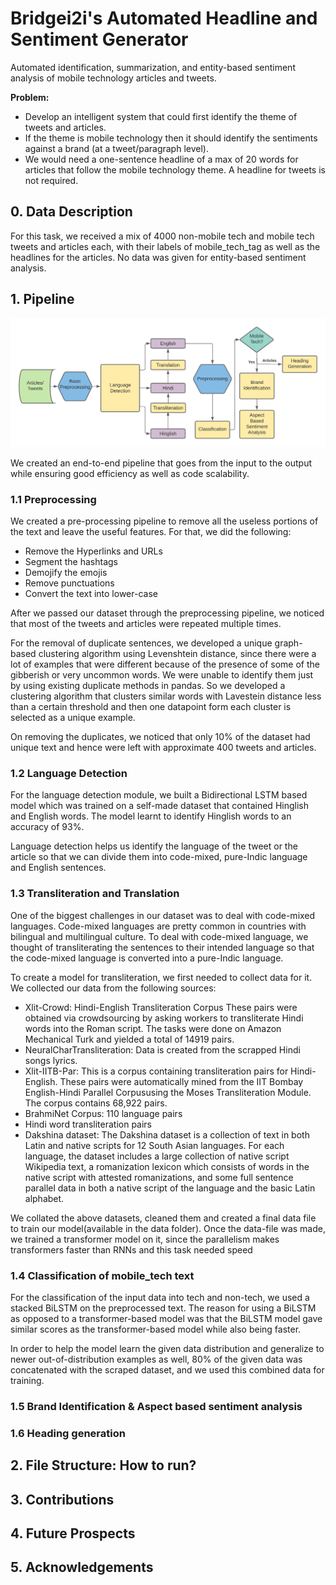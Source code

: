 # Bridgei2i's Automated Headline and Sentiment Generator

Automated identification, summarization, and entity-based sentiment analysis of mobile technology articles and tweets.

**Problem:**
*  Develop an intelligent system that could first identify the theme of tweets and articles.
* If the theme is mobile technology then it should identify the sentiments against a brand (at a tweet/paragraph level).
* We would need a one-sentence headline of a max of 20 words for articles that follow the mobile technology theme. A headline for tweets is not required.

## 0. Data Description

For this task, we received a mix of 4000 non-mobile tech and mobile tech tweets and articles each, with their labels of mobile_tech_tag as well as the headlines for the articles. No data was given for entity-based sentiment analysis. 

## 1. Pipeline

![Pipeline](https://github.com/mukul54/inter-iit-bridgei2i/blob/main/_assets/pipeline.png)

We created an end-to-end pipeline that goes from the input to the output while ensuring good efficiency as well as code scalability. 

### 1.1  Preprocessing

We created a pre-processing pipeline to remove all the useless portions of the text and leave the useful features. For that, we did the following:

*  Remove the Hyperlinks and URLs
*  Segment the hashtags
*  Demojify the emojis
*  Remove punctuations
*  Convert the text into lower-case

After we passed our dataset through the preprocessing pipeline, we noticed that most of the tweets and articles were repeated multiple times.

For the removal of duplicate sentences, we developed a unique graph-based clustering algorithm using Levenshtein distance, since there were a lot of examples that were different because of the presence of some of the gibberish or very uncommon words. We were unable to identify them just by using existing duplicate methods in pandas. So we developed a clustering algorithm that clusters similar words with Lavestein distance less than a certain threshold and then one datapoint form each cluster is
selected as a unique example.

On removing the duplicates, we noticed that only 10% of the dataset had unique text and hence were left with approximate 400 tweets and articles.

### 1.2 Language Detection

For the language detection module, we built a Bidirectional LSTM based model which was trained on a self-made dataset that contained Hinglish and English words. The model learnt to identify Hinglish words to an accuracy of 93%. 

Language detection helps us identify the language of the tweet or the article so that we can divide them into code-mixed, pure-Indic language and English sentences.  


### 1.3  Transliteration and Translation

One of the biggest challenges in our dataset was to deal with code-mixed languages. Code-mixed languages are pretty common in countries with bilingual and multilingual culture. To deal with code-mixed language, we thought of transliterating the sentences to their intended language so that the code-mixed language is converted into a pure-Indic language. 

To create a model for transliteration, we first needed to collect data for it. We collected our data from the following sources:

* Xlit-Crowd: Hindi-English Transliteration Corpus
These pairs were obtained via crowdsourcing by asking workers to
transliterate Hindi words into the Roman script. The tasks were done on
Amazon Mechanical Turk and yielded a total of 14919 pairs.
* NeuralCharTransliteration: Data is created from the scrapped Hindi songs lyrics.
* Xlit-IITB-Par: This is a corpus containing transliteration pairs for Hindi-English. These pairs were automatically mined from the IIT Bombay English-Hindi Parallel Corpususing the Moses Transliteration Module. The corpus contains 68,922 pairs.
* BrahmiNet Corpus: 110 language pairs
* Hindi word transliteration pairs
* Dakshina dataset: The Dakshina dataset is a collection of text in both Latin and native scripts for 12 South Asian languages. For each language, the dataset includes a large collection of native script Wikipedia text, a romanization lexicon which consists of words in the native script with attested romanizations, and some full sentence parallel data in both a native script of the language and the basic Latin alphabet.

We collated the above datasets, cleaned them and created a final data file to train our model(available in the data folder). Once the data-file was made, we trained a transformer model on it, since the parallelism makes transformers faster than RNNs and this task needed speed 

### 1.4  Classification of mobile_tech text

For the classification of the input data into tech and non-tech, we used a stacked BiLSTM on the preprocessed text. The reason for using a BiLSTM as opposed to a transformer-based model was that the BiLSTM model gave similar scores as the transformer-based model while also being faster.

In order to help the model learn the given data distribution and generalize to newer out-of-distribution examples as well, 80% of the given data was concatenated with the scraped dataset, and we used this combined data for training.

### 1.5  Brand Identification & Aspect based sentiment analysis
### 1.6  Heading generation


## 2. File Structure: How to run?
## 3. Contributions
## 4. Future Prospects
## 5. Acknowledgements
